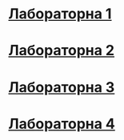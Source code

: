 # [Лабораторна 1](https://github.com/Oleh-Hrytsyk/Oleh_Hrytsyk.git)
# [Лабораторна 2](https://github.com/Oleh-Hrytsyk/Oleh_Hrytsyk/tree/master/lab2)
# [Лабораторна 3](https://github.com/Oleh-Hrytsyk/Oleh_Hrytsyk/tree/master/lab3)
# [Лабораторна 4](https://github.com/Oleh-Hrytsyk/Oleh_Hrytsyk/tree/master/lab4)
